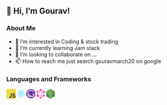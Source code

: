 ## 👋 Hi, I’m Gourav!
### About Me 
- 👀 I’m interested in Coding & stock trading
- 🌱 I’m currently learning Jam stack
- 💞️ I’m looking to collaborate on ...
- 📫 How to reach me just search gouravmarch20 on google

### Languages and Frameworks

<img align="left" alt="JavaScript" width="26px" src="https://raw.githubusercontent.com/github/explore/80688e429a7d4ef2fca1e82350fe8e3517d3494d/topics/javascript/javascript.png" />
<img align="left" alt="React" width="26px" src="https://raw.githubusercontent.com/github/explore/80688e429a7d4ef2fca1e82350fe8e3517d3494d/topics/react/react.png" />
<img align="left" alt="Gatsby" width="26px" src="https://raw.githubusercontent.com/github/explore/e94815998e4e0713912fed477a1f346ec04c3da2/topics/gatsby/gatsby.png" />
<img align="left" alt="GraphQL" width="26px" src="https://raw.githubusercontent.com/github/explore/80688e429a7d4ef2fca1e82350fe8e3517d3494d/topics/graphql/graphql.png" />
<img align="left" alt="Node.js" width="26px" src="https://raw.githubusercontent.com/github/explore/80688e429a7d4ef2fca1e82350fe8e3517d3494d/topics/nodejs/nodejs.png" />


<br />
<br />

[website]: https://www.trixoon.com/
[twitter]: https://twitter.com/gouravmarch20
[instagram]: https://www.instagram.com/gouravmarch20/
[linkedin]: https://www.linkedin.com/in/gouravmarch20/

[comment]: <> (https://github.com/anuraghazra/github-readme-stats)

